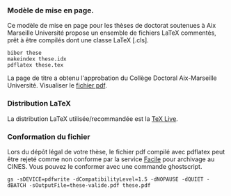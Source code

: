 ### Modèle de mise en page.
Ce modèle de mise en page pour les thèses de doctorat soutenues à Aix Marseille Université propose un ensemble de fichiers LaTeX commentés, prêt à être compilés dont une classe LaTeX [.cls].

```
biber these
makeindex these.idx
pdflatex these.tex
```

La page de titre a obtenu l'approbation du Collège Doctoral Aix-Marseille Université. Visualiser le [fichier pdf](https://github.com/bibliogum/latexamu/blob/master/these.pdf?raw=true).


### Distribution LaTeX

La distribution LaTeX utilisée/recommandée est la [TeX Live](http://www.tug.org/texlive/acquire-netinstall.html).

### Conformation du fichier

Lors du dépôt légal de votre thèse, le fichier pdf compilé avec pdflatex peut être rejeté comme non conforme par la service [Facile](https://facile.cines.fr/) pour archivage au CINES. Vous pouvez le conformer avec une commande ghostscript.

```
gs -sDEVICE=pdfwrite -dCompatibilityLevel=1.5 -dNOPAUSE -dQUIET -dBATCH -sOutputFile=these-valide.pdf these.pdf
```
